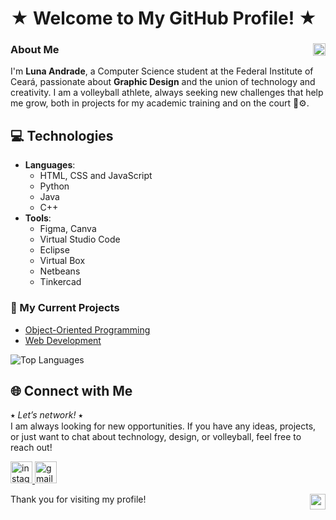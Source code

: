 # ★ Welcome to My GitHub Profile! ★

### About Me <img src="https://media.tenor.com/BSyvV6ds74IAAAAi/pixel-heart.gif" width="20" style="float:right; margin-left: 15px;"/>
I'm **Luna Andrade**, a Computer Science student at the Federal Institute of Ceará, passionate about **Graphic Design** and the union of technology and creativity. I am a volleyball athlete, always seeking new challenges that help me grow, both in projects for my academic training and on the court 🏐⚙️.

## 💻 Technologies
- **Languages**: 
  - HTML, CSS and JavaScript
  - Python
  - Java
  - C++
- **Tools**: 
  - Figma, Canva
  - Virtual Studio Code
  - Eclipse
  - Virtual Box
  - Netbeans
  - Tinkercad

### 📂 My Current Projects
- [Object-Oriented Programming](https://github.com/lunaandrade/CTI-P4-POO-20242-LISTA1/tree/main) 
- [Web Development](https://github.com/lunaandrade/Atividades-WEB-I---HTML)

![Top Languages](https://github-readme-stats.vercel.app/api/top-langs/?username=lunaandrade&layout=compact&theme=tokyonight)

## 🌐 Connect with Me
⭑ *Let’s network!* ⭑  
I am always looking for new opportunities. If you have any ideas, projects, or just want to chat about technology, design, or volleyball, feel free to reach out! 

<a href="https://www.instagram.com/lunnaandradde/" target="_blank">
  <img src="https://img.shields.io/static/v1?message=Instagram&logo=instagram&label=&color=E4405F&logoColor=white&labelColor=&style=for-the-badge" height="35" alt="instagram logo" />
</a>
<a href="mailto:lunaandrade@aluno.ifce.edu.br">
  <img src="https://img.shields.io/static/v1?message=Gmail&logo=gmail&label=&color=D14836&logoColor=white&labelColor=&style=for-the-badge" height="35" alt="gmail logo" />
</a>

Thank you for visiting my profile! <img src="https://media.tenor.com/PrWlMre_XEgAAAAi/love-cat.gif" width="25" style="float:right; margin-left: 15px;"/>

